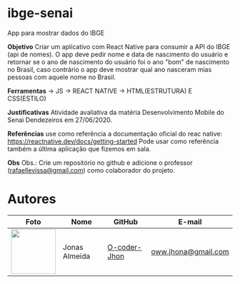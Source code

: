 # ibge-senai
App para mostrar dados do  IBGE

**Objetivo**
Criar um aplicativo com React Native para consumir a API do IBGE (api de nomes). O app deve pedir nome e data de nascimento do usuário e retornar se o ano de nascimento do usuário foi o ano "bom" de nascimento no Brasil, caso contrário o app deve mostrar qual ano nasceram mias pessoas com aquele nome no Brasil.

**Ferramentas**
-> JS
-> REACT NATIVE
-> HTML(ESTRUTURA) E CSS(ESTILO)

**Justificativas**
Atividade avaliativa da matéria Desenvolvimento Mobile do Senai Dendezeiros em 27/06/2020. 

**Referências**
use como referência a documentação oficial do reac native: https://reactnative.dev/docs/getting-started
Pode usar como referência também a última aplicação que fizemos em sala.

**Obs**
Obs.: Crie um repositório no github e adicione o professor (rafaellevissa@gmail.com) como colaborador do projeto.

**Autores**
============================
Foto | Nome | GitHub | E-mail
---- | ---- | ------ | ------
<img src="./doc/jhon.jpg" width="100px">  | Jonas Almeida | [O-coder-Jhon](https://github.com/O-coder-Jhon) | oww.jhona@gmail.com